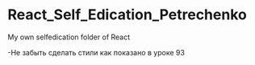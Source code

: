 # React_Self_Edication_Petrechenko
My own selfedication folder of React

-Не забыть сделать стили как показано в уроке 93